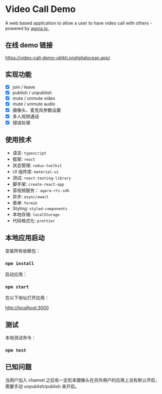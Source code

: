 # Video Call Demo

A web based application to allow a user to have video call with others - powered by [agora.io.](https://www.agora.io)

## 在线 demo 链接

https://video-call-demo-uktkh.ondigitalocean.app/

## 实现功能

- [x] join / leave
- [x] publish / unpublish
- [x] mute / unmute video
- [x] mute / unmute audio
- [x] 摄像头、麦克风参数设置
- [x] 多人视频通话
- [x] 错误处理

## 使用技术

- 语言: `typescript`
- 框架: `react`
- 状态管理: `redux-toolkit`
- UI 组件库: `material-ui`
- 测试: `react-testing-library`
- 脚手架: `create-react-app`
- 音视频服务： `agora-rtc-sdk`
- 异步: `async/await`
- 表单: `formik`
- Styling: `styled-components`
- 本地存储: `localStorage`
- 代码格式化: `prettier`

## 本地应用启动

安装所有依赖包：

### `npm install`

启动应用：

### `npm start`

在以下地址打开应用：

[http://localhost:3000](http://localhost:3000)

## 测试

本地测试命令：

### `npm test`

## 已知问题

当用户加入 channel 之后有一定机率摄像头在另外用户的应用上没有默认开启，需要手动 unpublish/publish 来开启。
